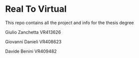 # Real To Virtual
This repo contains all the project and info for the thesis degree

Giulio Zanchetta VR413626

Giovanni Danieli VR408623

Davide Benini VR409482
